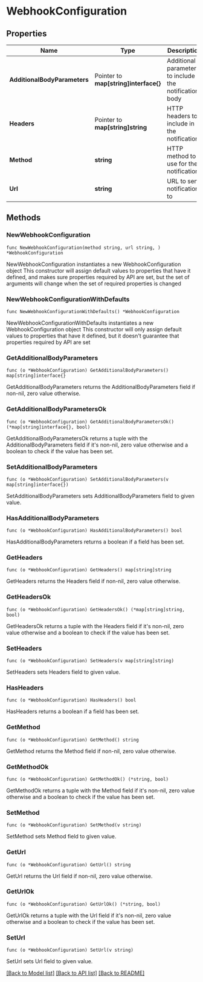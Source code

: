 # WebhookConfiguration

## Properties

Name | Type | Description | Notes
------------ | ------------- | ------------- | -------------
**AdditionalBodyParameters** | Pointer to **map[string]interface{}** | Additional parameters to include in the notification body | [optional] 
**Headers** | Pointer to **map[string]string** | HTTP headers to include in the notification | [optional] 
**Method** | **string** | HTTP method to use for the notification | 
**Url** | **string** | URL to send notifications to | 

## Methods

### NewWebhookConfiguration

`func NewWebhookConfiguration(method string, url string, ) *WebhookConfiguration`

NewWebhookConfiguration instantiates a new WebhookConfiguration object
This constructor will assign default values to properties that have it defined,
and makes sure properties required by API are set, but the set of arguments
will change when the set of required properties is changed

### NewWebhookConfigurationWithDefaults

`func NewWebhookConfigurationWithDefaults() *WebhookConfiguration`

NewWebhookConfigurationWithDefaults instantiates a new WebhookConfiguration object
This constructor will only assign default values to properties that have it defined,
but it doesn't guarantee that properties required by API are set

### GetAdditionalBodyParameters

`func (o *WebhookConfiguration) GetAdditionalBodyParameters() map[string]interface{}`

GetAdditionalBodyParameters returns the AdditionalBodyParameters field if non-nil, zero value otherwise.

### GetAdditionalBodyParametersOk

`func (o *WebhookConfiguration) GetAdditionalBodyParametersOk() (*map[string]interface{}, bool)`

GetAdditionalBodyParametersOk returns a tuple with the AdditionalBodyParameters field if it's non-nil, zero value otherwise
and a boolean to check if the value has been set.

### SetAdditionalBodyParameters

`func (o *WebhookConfiguration) SetAdditionalBodyParameters(v map[string]interface{})`

SetAdditionalBodyParameters sets AdditionalBodyParameters field to given value.

### HasAdditionalBodyParameters

`func (o *WebhookConfiguration) HasAdditionalBodyParameters() bool`

HasAdditionalBodyParameters returns a boolean if a field has been set.

### GetHeaders

`func (o *WebhookConfiguration) GetHeaders() map[string]string`

GetHeaders returns the Headers field if non-nil, zero value otherwise.

### GetHeadersOk

`func (o *WebhookConfiguration) GetHeadersOk() (*map[string]string, bool)`

GetHeadersOk returns a tuple with the Headers field if it's non-nil, zero value otherwise
and a boolean to check if the value has been set.

### SetHeaders

`func (o *WebhookConfiguration) SetHeaders(v map[string]string)`

SetHeaders sets Headers field to given value.

### HasHeaders

`func (o *WebhookConfiguration) HasHeaders() bool`

HasHeaders returns a boolean if a field has been set.

### GetMethod

`func (o *WebhookConfiguration) GetMethod() string`

GetMethod returns the Method field if non-nil, zero value otherwise.

### GetMethodOk

`func (o *WebhookConfiguration) GetMethodOk() (*string, bool)`

GetMethodOk returns a tuple with the Method field if it's non-nil, zero value otherwise
and a boolean to check if the value has been set.

### SetMethod

`func (o *WebhookConfiguration) SetMethod(v string)`

SetMethod sets Method field to given value.


### GetUrl

`func (o *WebhookConfiguration) GetUrl() string`

GetUrl returns the Url field if non-nil, zero value otherwise.

### GetUrlOk

`func (o *WebhookConfiguration) GetUrlOk() (*string, bool)`

GetUrlOk returns a tuple with the Url field if it's non-nil, zero value otherwise
and a boolean to check if the value has been set.

### SetUrl

`func (o *WebhookConfiguration) SetUrl(v string)`

SetUrl sets Url field to given value.



[[Back to Model list]](../README.md#documentation-for-models) [[Back to API list]](../README.md#documentation-for-api-endpoints) [[Back to README]](../README.md)



